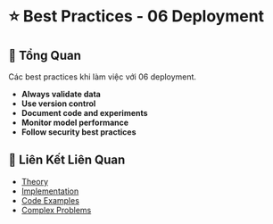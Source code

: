 # ⭐ Best Practices - 06 Deployment

## 🎯 Tổng Quan

Các best practices khi làm việc với 06 deployment.

- **Always validate data**
- **Use version control**
- **Document code and experiments**
- **Monitor model performance**
- **Follow security best practices**

## 🔗 Liên Kết Liên Quan

- [Theory](./THEORY_06_deployment.md)
- [Implementation](./IMPLEMENTATION_06_deployment.md)
- [Code Examples](./CODE_EXAMPLES_06_deployment.md)
- [Complex Problems](./COMPLEX_PROBLEMS.md)
